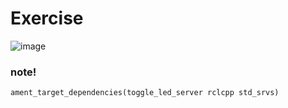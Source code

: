 # Exercise
![image](https://github.com/user-attachments/assets/16346695-a22c-45db-9d0c-a15307c8e0f5)


### note!
`ament_target_dependencies(toggle_led_server rclcpp std_srvs)`
